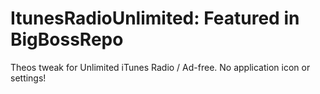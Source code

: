 ItunesRadioUnlimited: Featured in BigBossRepo
====================

Theos tweak for Unlimited iTunes Radio / Ad-free. No application icon or settings!

